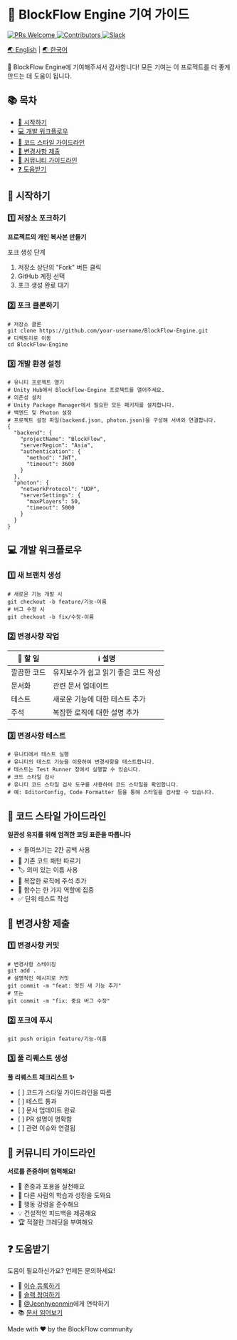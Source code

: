 <h1>🔧 BlockFlow Engine 기여 가이드</h1>
<a href="http://makeapullrequest.com">
  <img src="https://img.shields.io/badge/PRs-welcome-brightgreen.svg?style=flat-square" alt="PRs Welcome" />
</a>
<a href="https://github.com/BlockFlow/Engine/graphs/contributors">
  <img src="https://img.shields.io/github/contributors/BlockFlow/Engine.svg?style=flat-square" alt="Contributors" />
</a>
<a href="https://join.slack.com/t/pulsewavestudios/shared_invite/zt-2v3951tau-yC3V494lZKfkN8x0MxZuvg">
  <img src="https://img.shields.io/badge/Join-Slack-blue.svg?style=flat-square&logo=slack" alt="Slack" />
</a>
<p>
  <a href="./CONTRIBUTING.en.md">🌏 English</a> | <a href="#-시작하기">🌏 한국어</a>
</p>

<p>🎉 BlockFlow Engine에 기여해주셔서 감사합니다! 모든 기여는 이 프로젝트를 더 좋게 만드는 데 도움이 됩니다.</p>

<h2>📚 목차</h2>
<ul>
  <li><a href="#-시작하기">🚀 시작하기</a></li>
  <li><a href="#-개발-워크플로우">💻 개발 워크플로우</a></li>
  <li><a href="#-코드-스타일-가이드라인">📝 코드 스타일 가이드라인</a></li>
  <li><a href="#-변경사항-제출">📮 변경사항 제출</a></li>
  <li><a href="#-커뮤니티-가이드라인">🤝 커뮤니티 가이드라인</a></li>
  <li><a href="#-도움받기">❓ 도움받기</a></li>
</ul>

<h2 id="-시작하기">🚀 시작하기</h2>

<h3>1️⃣ 저장소 포크하기</h3>
<p><strong>프로젝트의 개인 복사본 만들기</strong></p>
<p>포크 생성 단계</p>
<ol>
  <li>저장소 상단의 "Fork" 버튼 클릭</li>
  <li>GitHub 계정 선택</li>
  <li>포크 생성 완료 대기</li>
</ol>

<h3>2️⃣ 포크 클론하기</h3>
<pre><code># 저장소 클론
git clone https://github.com/your-username/BlockFlow-Engine.git
# 디렉토리로 이동
cd BlockFlow-Engine
</code></pre>

<h3>3️⃣ 개발 환경 설정</h3>
<pre><code># 유니티 프로젝트 열기
# Unity Hub에서 BlockFlow-Engine 프로젝트를 열어주세요.
# 의존성 설치
# Unity Package Manager에서 필요한 모든 패키지를 설치합니다.
# 백엔드 및 Photon 설정
# 프로젝트 설정 파일(backend.json, photon.json)을 구성해 서버와 연결합니다.
{
  "backend": {
    "projectName": "BlockFlow",
    "serverRegion": "Asia",
    "authentication": {
      "method": "JWT",
      "timeout": 3600
    }
  },
  "photon": {
    "networkProtocol": "UDP",
    "serverSettings": {
      "maxPlayers": 50,
      "timeout": 5000
    }
  }
}
</code></pre>

<h2 id="-개발-워크플로우">💻 개발 워크플로우</h2>

<h3>1️⃣ 새 브랜치 생성</h3>
<pre><code># 새로운 기능 개발 시
git checkout -b feature/기능-이름
# 버그 수정 시
git checkout -b fix/수정-이름
</code></pre>

<h3>2️⃣ 변경사항 작업</h3>
<table>
  <thead>
    <tr>
      <th>📝 할 일</th>
      <th>ℹ️ 설명</th>
    </tr>
  </thead>
  <tbody>
    <tr>
      <td>깔끔한 코드</td>
      <td>유지보수가 쉽고 읽기 좋은 코드 작성</td>
    </tr>
    <tr>
      <td>문서화</td>
      <td>관련 문서 업데이트</td>
    </tr>
    <tr>
      <td>테스트</td>
      <td>새로운 기능에 대한 테스트 추가</td>
    </tr>
    <tr>
      <td>주석</td>
      <td>복잡한 로직에 대한 설명 추가</td>
    </tr>
  </tbody>
</table>

<h3>3️⃣ 변경사항 테스트</h3>
<pre><code># 유니티에서 테스트 실행
# 유니티의 테스트 기능을 이용하여 변경사항을 테스트합니다.
# 테스트는 Test Runner 창에서 실행할 수 있습니다.
# 코드 스타일 검사
# 유니티 코드 스타일 검사 도구를 사용하여 코드 스타일을 확인합니다.
# 예: EditorConfig, Code Formatter 등을 통해 스타일을 검사할 수 있습니다.
</code></pre>

<h2 id="-코드-스타일-가이드라인">📝 코드 스타일 가이드라인</h2>
<p><strong>일관성 유지를 위해 엄격한 코딩 표준을 따릅니다</strong></p>
<ul>
  <li>⚡ 들여쓰기는 2칸 공백 사용</li>
  <li>📏 기존 코드 패턴 따르기</li>
  <li>🏷️ 의미 있는 이름 사용</li>
  <li>💭 복잡한 로직에 주석 추가</li>
  <li>🎯 함수는 한 가지 역할에 집중</li>
  <li>✅ 단위 테스트 작성</li>
</ul>

<h2 id="-변경사항-제출">📮 변경사항 제출</h2>

<h3>1️⃣ 변경사항 커밋</h3>
<pre><code># 변경사항 스테이징
git add .
# 설명적인 메시지로 커밋
git commit -m "feat: 멋진 새 기능 추가"
# 또는
git commit -m "fix: 중요 버그 수정"
</code></pre>

<h3>2️⃣ 포크에 푸시</h3>
<pre><code>git push origin feature/기능-이름</code></pre>

<h3>3️⃣ 풀 리퀘스트 생성</h3>
<p><strong>풀 리퀘스트 체크리스트 ✨</strong></p>
<ul>
  <li>[ ] 코드가 스타일 가이드라인을 따름</li>
  <li>[ ] 테스트 통과</li>
  <li>[ ] 문서 업데이트 완료</li>
  <li>[ ] PR 설명이 명확함</li>
  <li>[ ] 관련 이슈와 연결됨</li>
</ul>

<h2 id="-커뮤니티-가이드라인">🤝 커뮤니티 가이드라인</h2>
<p><strong>서로를 존중하며 협력해요!</strong></p>
<ul>
  <li>🌟 존중과 포용을 실천해요</li>
  <li>🤲 다른 사람의 학습과 성장을 도와요</li>
  <li>📜 행동 강령을 준수해요</li>
  <li>💡 건설적인 피드백을 제공해요</li>
  <li>🏆 적절한 크레딧을 부여해요</li>
</ul>

<h2 id="-도움받기">❓ 도움받기</h2>
<p>도움이 필요하신가요? 언제든 문의하세요!</p>
<ul>
  <li>🐛 <a href="https://github.com/BlockFlow/Engine/issues/new">이슈 등록하기</a></li>
  <li>💬 <a href="https://join.slack.com/t/pulsewavestudios/shared_invite/zt-2v3951tau-yC3V494lZKfkN8x0MxZuvg">슬랙 참여하기</a></li>
  <li>📧 <a href="https://github.com/Jeonhyeonmin">@Jeonhyeonmin</a>에게 연락하기</li>
  <li>📚 <a href="https://docs.blockflow.dev">문서 읽어보기</a></li>
</ul>

<p>Made with ❤️ by the BlockFlow community</p>
